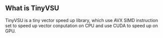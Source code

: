 ## What is TinyVSU
TinyVSU is a tiny vector speed up library, which use AVX SIMD instruction set to speed up vector conputation on CPU and use CUDA to speed up on GPU.